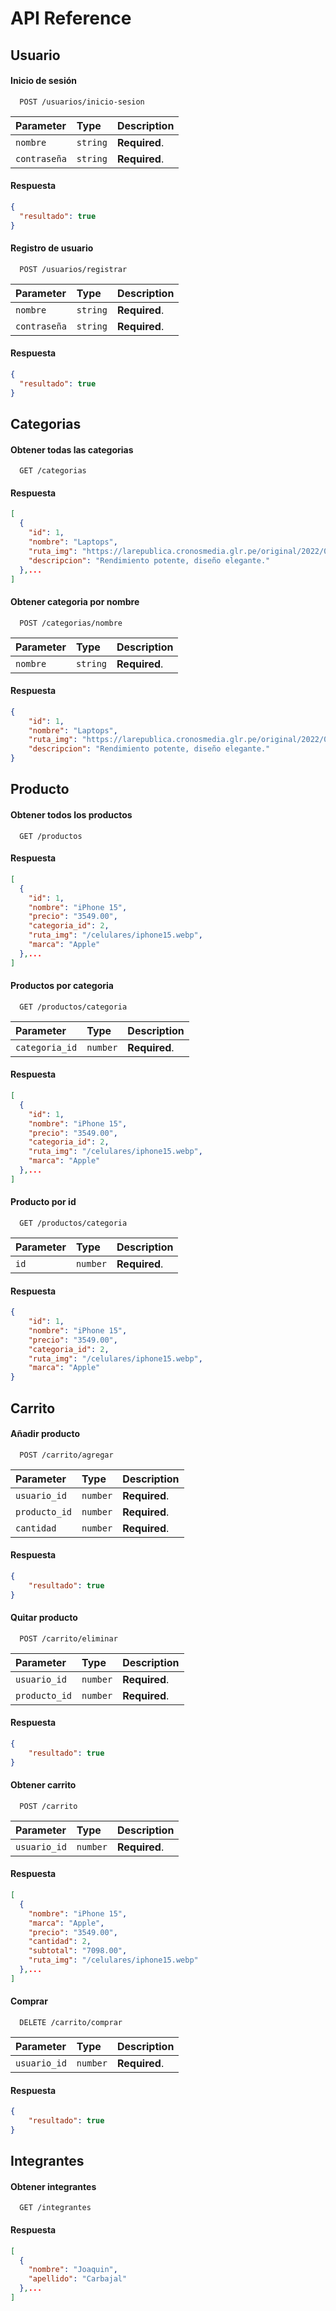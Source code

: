 
# API Reference

## Usuario

#### Inicio de sesión

```http
  POST /usuarios/inicio-sesion
```

| Parameter | Type     | Description                |
| :-------- | :------- | :------------------------- |
| `nombre` | `string` | **Required**. |
| `contraseña` | `string` | **Required**. |

#### Respuesta
``` json
{
  "resultado": true
}
```

#### Registro de usuario

```http
  POST /usuarios/registrar
```

| Parameter | Type     | Description                |
| :-------- | :------- | :------------------------- |
| `nombre` | `string` | **Required**. |
| `contraseña` | `string` | **Required**. |

#### Respuesta
``` json
{
  "resultado": true
}
```

## Categorias

#### Obtener todas las categorias

```http
  GET /categorias
```
#### Respuesta
``` json
[
  {
    "id": 1,
    "nombre": "Laptops",
    "ruta_img": "https://larepublica.cronosmedia.glr.pe/original/2022/01/03/61d27e54f588a6527b2aca80.jpg",
    "descripcion": "Rendimiento potente, diseño elegante."
  },...
]
```

#### Obtener categoria por nombre

```http
  POST /categorias/nombre
```
| Parameter | Type     | Description                |
| :-------- | :------- | :------------------------- |
| `nombre` | `string` | **Required**. |

#### Respuesta
``` json
{
    "id": 1,
    "nombre": "Laptops",
    "ruta_img": "https://larepublica.cronosmedia.glr.pe/original/2022/01/03/61d27e54f588a6527b2aca80.jpg",
    "descripcion": "Rendimiento potente, diseño elegante."
}
```

## Producto

#### Obtener todos los productos

```http
  GET /productos
```

#### Respuesta
``` json
[
  {
    "id": 1,
    "nombre": "iPhone 15",
    "precio": "3549.00",
    "categoria_id": 2,
    "ruta_img": "/celulares/iphone15.webp",
    "marca": "Apple"
  },...
]
```

#### Productos por categoria

```http
  GET /productos/categoria
```

| Parameter | Type     | Description                |
| :-------- | :------- | :------------------------- |
| `categoria_id` | `number` | **Required**. |

#### Respuesta
``` json
[
  {
    "id": 1,
    "nombre": "iPhone 15",
    "precio": "3549.00",
    "categoria_id": 2,
    "ruta_img": "/celulares/iphone15.webp",
    "marca": "Apple"
  },...
]
```

#### Producto por id

```http
  GET /productos/categoria
```

| Parameter | Type     | Description                |
| :-------- | :------- | :------------------------- |
| `id` | `number` | **Required**. |

#### Respuesta
``` json
{
    "id": 1,
    "nombre": "iPhone 15",
    "precio": "3549.00",
    "categoria_id": 2,
    "ruta_img": "/celulares/iphone15.webp",
    "marca": "Apple"
}
```

## Carrito

#### Añadir producto

```http
  POST /carrito/agregar
```

| Parameter | Type     | Description                |
| :-------- | :------- | :------------------------- |
| `usuario_id` | `number` | **Required**. |
| `producto_id` | `number` | **Required**. |
| `cantidad` | `number` | **Required**. |

#### Respuesta
``` json
{
    "resultado": true
}
```

#### Quitar producto

```http
  POST /carrito/eliminar
```

| Parameter | Type     | Description                |
| :-------- | :------- | :------------------------- |
| `usuario_id` | `number` | **Required**. |
| `producto_id` | `number` | **Required**. |

#### Respuesta
``` json
{
    "resultado": true
}
```

#### Obtener carrito

```http
  POST /carrito
```

| Parameter | Type     | Description                |
| :-------- | :------- | :------------------------- |
| `usuario_id` | `number` | **Required**. |

#### Respuesta
``` json
[
  {
    "nombre": "iPhone 15",
    "marca": "Apple",
    "precio": "3549.00",
    "cantidad": 2,
    "subtotal": "7098.00",
    "ruta_img": "/celulares/iphone15.webp"
  },...
]
```

#### Comprar

```http
  DELETE /carrito/comprar
```

| Parameter | Type     | Description                |
| :-------- | :------- | :------------------------- |
| `usuario_id` | `number` | **Required**. |

#### Respuesta
``` json
{
    "resultado": true
}
```

## Integrantes

#### Obtener integrantes

```http
  GET /integrantes
```

#### Respuesta
``` json
[
  {
    "nombre": "Joaquin",
    "apellido": "Carbajal"
  },...
]
```
